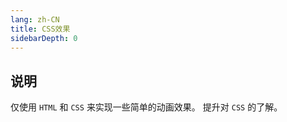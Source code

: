 ```yaml
---
lang: zh-CN
title: CSS效果
sidebarDepth: 0
---
```


## 说明

仅使用 `HTML` 和 `CSS` 来实现一些简单的动画效果。
提升对 `CSS` 的了解。

